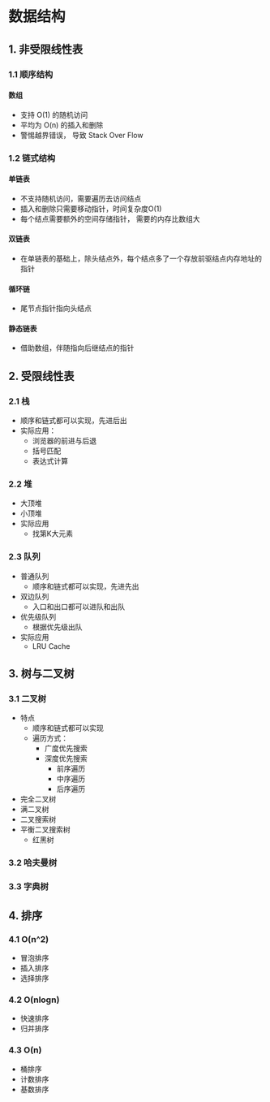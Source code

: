 
# 数据结构

## 1. 非受限线性表
### 1.1 顺序结构
#### 数组
- 支持 O(1) 的随机访问
- 平均为 O(n) 的插入和删除
- 警惕越界错误， 导致 Stack Over Flow

### 1.2 链式结构
#### 单链表
- 不支持随机访问，需要遍历去访问结点
- 插入和删除只需要移动指针，时间复杂度O(1)
- 每个结点需要额外的空间存储指针， 需要的内存比数组大

#### 双链表
- 在单链表的基础上，除头结点外，每个结点多了一个存放前驱结点内存地址的指针
#### 循环链
- 尾节点指针指向头结点
#### 静态链表
- 借助数组，伴随指向后继结点的指针 

## 2. 受限线性表
### 2.1 栈
- 顺序和链式都可以实现，先进后出
- 实际应用：
  - 浏览器的前进与后退
  - 括号匹配
  - 表达式计算
  
### 2.2 堆
- 大顶堆
- 小顶堆
- 实际应用
  - 找第K大元素
  
### 2.3 队列
- 普通队列
  - 顺序和链式都可以实现，先进先出
- 双边队列
  - 入口和出口都可以进队和出队
- 优先级队列
  - 根据优先级出队
- 实际应用 
  - LRU Cache

## 3. 树与二叉树
### 3.1 二叉树
- 特点
  - 顺序和链式都可以实现
  - 遍历方式：
    - 广度优先搜索
    - 深度优先搜索
      - 前序遍历
      - 中序遍历
      - 后序遍历
- 完全二叉树
- 满二叉树
- 二叉搜索树
- 平衡二叉搜索树
  - 红黑树
### 3.2 哈夫曼树
### 3.3 字典树
## 4. 排序
### 4.1 O(n^2)
- 冒泡排序
- 插入排序
- 选择排序
### 4.2 O(nlogn)
- 快速排序
- 归并排序
### 4.3 O(n)
- 桶排序
- 计数排序
- 基数排序
